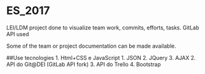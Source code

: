 # ES_2017
LEI/LDM project done to visualize team work, commits, efforts, tasks. GitLab API used




Some of the team or project documentation can be made available.



##Use tecnologies
		1. Html+CSS e JavaScript
			1. JSON
			2. JQuery
			3. AJAX
		2. API do Git@DEI (GitLab API fork)
		3. API do Trello
		4. Bootstrap
